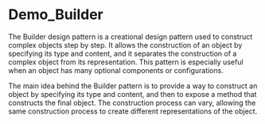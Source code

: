 # Demo_Builder
The Builder design pattern is a creational design pattern used to construct complex objects step by step. It allows the construction of an object by specifying its type and content, and it separates the construction of a complex object from its representation. This pattern is especially useful when an object has many optional components or configurations.

The main idea behind the Builder pattern is to provide a way to construct an object by specifying its type and content, and then to expose a method that constructs the final object. The construction process can vary, allowing the same construction process to create different representations of the object.
